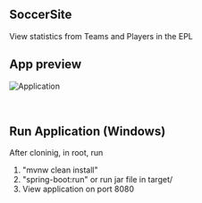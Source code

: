 ## SoccerSite
View statistics from Teams and Players in the EPL 

## App preview
![Application](/src/frontend/src/assets/soccerapp.png)


<br />


## Run Application (Windows)
After cloninig, in root, run  

 1. "mvnw clean install"
 2. "spring-boot:run" or run jar file in target/
 3. View application on port 8080
